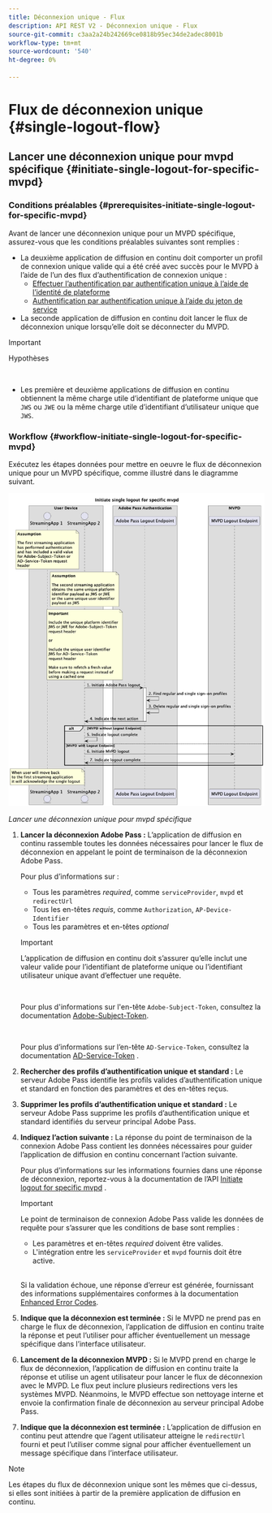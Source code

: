 ```yaml
---
title: Déconnexion unique - Flux
description: API REST V2 - Déconnexion unique - Flux
source-git-commit: c3aa2a24b242669ce0818b95ec34de2adec8001b
workflow-type: tm+mt
source-wordcount: '540'
ht-degree: 0%

---
```



# Flux de déconnexion unique {#single-logout-flow}

## Lancer une déconnexion unique pour mvpd spécifique {#initiate-single-logout-for-specific-mvpd}

### Conditions préalables {#prerequisites-initiate-single-logout-for-specific-mvpd}

Avant de lancer une déconnexion unique pour un MVPD spécifique, assurez-vous que les conditions préalables suivantes sont remplies :

* La deuxième application de diffusion en continu doit comporter un profil de connexion unique valide qui a été créé avec succès pour le MVPD à l’aide de l’un des flux d’authentification de connexion unique :
   * [Effectuer l’authentification par authentification unique à l’aide de l’identité de plateforme](./rest-api-v2-single-sign-on-platform-identity-flows.md)
   * [Authentification par authentification unique à l’aide du jeton de service](./rest-api-v2-single-sign-on-service-token-flows.md)
* La seconde application de diffusion en continu doit lancer le flux de déconnexion unique lorsqu’elle doit se déconnecter du MVPD.

>[!IMPORTANT]
> 
> Hypothèses
>
> <br/>
> 
> * Les première et deuxième applications de diffusion en continu obtiennent la même charge utile d’identifiant de plateforme unique que `JWS` ou `JWE` ou la même charge utile d’identifiant d’utilisateur unique que `JWS`.

### Workflow {#workflow-initiate-single-logout-for-specific-mvpd}

Exécutez les étapes données pour mettre en oeuvre le flux de déconnexion unique pour un MVPD spécifique, comme illustré dans le diagramme suivant.

![Lancer une déconnexion unique pour mvpd spécifique](../../../assets/rest-api-v2/flows/single-sign-on-flows/rest-api-v2-initiate-single-logout-for-specific-mvpd-flow.png)

*Lancer une déconnexion unique pour mvpd spécifique*

1. **Lancer la déconnexion Adobe Pass :** L’application de diffusion en continu rassemble toutes les données nécessaires pour lancer le flux de déconnexion en appelant le point de terminaison de la déconnexion Adobe Pass.

   Pour plus d’informations sur :[](../../apis/logout-apis/rest-api-v2-logout-apis-initiate-logout-for-specific-mvpd.md)
   * Tous les paramètres _required_, comme `serviceProvider`, `mvpd` et `redirectUrl`
   * Tous les en-têtes _requis_, comme `Authorization`, `AP-Device-Identifier`
   * Tous les paramètres et en-têtes _optional_

   >[!IMPORTANT]
   > 
   > L’application de diffusion en continu doit s’assurer qu’elle inclut une valeur valide pour l’identifiant de plateforme unique ou l’identifiant utilisateur unique avant d’effectuer une requête.
   >
   > <br/>
   > 
   > Pour plus d&#39;informations sur l&#39;en-tête `Adobe-Subject-Token`, consultez la documentation [Adobe-Subject-Token](../../appendix/headers/rest-api-v2-appendix-headers-adobe-subject-token.md).
   > 
   > <br/>
   > 
   > Pour plus d’informations sur l’en-tête `AD-Service-Token`, consultez la documentation [AD-Service-Token](../../appendix/headers/rest-api-v2-appendix-headers-ad-service-token.md) .

1. **Rechercher des profils d’authentification unique et standard :** Le serveur Adobe Pass identifie les profils valides d’authentification unique et standard en fonction des paramètres et des en-têtes reçus.

1. **Supprimer les profils d’authentification unique et standard :** Le serveur Adobe Pass supprime les profils d’authentification unique et standard identifiés du serveur principal Adobe Pass.

1. **Indiquez l’action suivante :** La réponse du point de terminaison de la connexion Adobe Pass contient les données nécessaires pour guider l’application de diffusion en continu concernant l’action suivante.

   Pour plus d’informations sur les informations fournies dans une réponse de déconnexion, reportez-vous à la documentation de l’API [Initiate logout for specific mvpd](../../apis/logout-apis/rest-api-v2-logout-apis-initiate-logout-for-specific-mvpd.md) .

   >[!IMPORTANT]
   >
   > Le point de terminaison de connexion Adobe Pass valide les données de requête pour s’assurer que les conditions de base sont remplies :
   >
   > * Les paramètres et en-têtes _required_ doivent être valides.
   > * L&#39;intégration entre les `serviceProvider` et `mvpd` fournis doit être active.
   >
   > <br/>
   > 
   > Si la validation échoue, une réponse d’erreur est générée, fournissant des informations supplémentaires conformes à la documentation [Enhanced Error Codes](../../../enhanced-error-codes.md).

1. **Indique que la déconnexion est terminée :** Si le MVPD ne prend pas en charge le flux de déconnexion, l’application de diffusion en continu traite la réponse et peut l’utiliser pour afficher éventuellement un message spécifique dans l’interface utilisateur.

1. **Lancement de la déconnexion MVPD :** Si le MVPD prend en charge le flux de déconnexion, l’application de diffusion en continu traite la réponse et utilise un agent utilisateur pour lancer le flux de déconnexion avec le MVPD. Le flux peut inclure plusieurs redirections vers les systèmes MVPD. Néanmoins, le MVPD effectue son nettoyage interne et envoie la confirmation finale de déconnexion au serveur principal Adobe Pass.

1. **Indique que la déconnexion est terminée :** L’application de diffusion en continu peut attendre que l’agent utilisateur atteigne le `redirectUrl` fourni et peut l’utiliser comme signal pour afficher éventuellement un message spécifique dans l’interface utilisateur.

>[!NOTE]
>
> Les étapes du flux de déconnexion unique sont les mêmes que ci-dessus, si elles sont initiées à partir de la première application de diffusion en continu.
